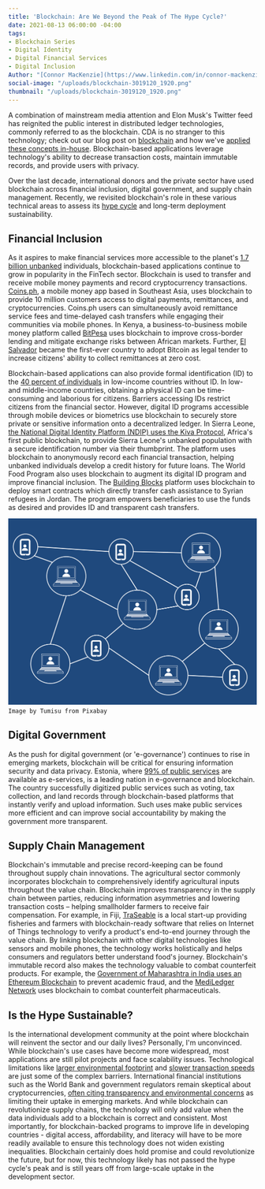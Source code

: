 ```yaml
---
title: 'Blockchain: Are We Beyond the Peak of The Hype Cycle?'
date: 2021-08-13 06:00:00 -04:00
tags:
- Blockchain Series
- Digital Identity
- Digital Financial Services
- Digital Inclusion
Author: "[Connor MacKenzie](https://www.linkedin.com/in/connor-mackenzie/)"
social-image: "/uploads/blockchain-3019120_1920.png"
thumbnail: "/uploads/blockchain-3019120_1920.png"
---
```


A combination of mainstream media attention and Elon Musk's Twitter feed has reignited the public interest in distributed ledger technologies, commonly referred to as the blockchain. CDA is no stranger to this technology; check out our blog post on [blockchain](https://dai-global-digital.com/blockchain-for-development-part-1-understanding-the-tech.html) and how we've [applied these concepts in-house](https://dai-global-digital.com/getting-past-the-blockchain-hype-cycle.html). Blockchain-based applications leverage technology's ability to decrease transaction costs, maintain immutable records, and provide users with privacy.

Over the last decade, international donors and the private sector have used blockchain across financial inclusion, digital government, and supply chain management. Recently, we revisited blockchain's role in these various technical areas to assess its [hype cycle](https://www.gartner.com/en/research/methodologies/gartner-hype-cycle) and long-term deployment sustainability.

<!--more-->

## Financial Inclusion

As it aspires to make financial services more accessible to the planet's [1.7 billion unbanked](https://globalfindex.worldbank.org/sites/globalfindex/files/chapters/2017%20Findex%20full%20report_chapter2.pdf) individuals, blockchain-based applications continue to grow in popularity in the FinTech sector. Blockchain is used to transfer and receive mobile money payments and record cryptocurrency transactions. [Coins.ph](https://coins.ph/), a mobile money app based in Southeast Asia, uses blockchain to provide 10 million customers access to digital payments, remittances, and cryptocurrencies. Coins.ph users can simultaneously avoid remittance service fees and time-delayed cash transfers while engaging their communities via mobile phones. In Kenya, a business-to-business mobile money platform called [BitPesa](https://www.coindesk.com/company/bitpesa) uses blockchain to improve cross-border lending and mitigate exchange risks between African markets. Further, [El Salvador](https://www.forbes.com/sites/lawrencewintermeyer/2021/08/05/could-developing-nations-follow-el-salvadors-move-to-bitcoin/?sh=11b42c528b70) became the first-ever country to adopt Bitcoin as legal tender to increase citizens' ability to collect remittances at zero cost.

Blockchain-based applications can also provide formal identification (ID) to the [40 percent of individuals](https://documents1.worldbank.org/curated/en/953621531854471275/Global-ID-Coverage-Barriers-and-Use-by-the-Numbers-Insights-from-the-ID4D-Findex-Survey.pdf) in low-income countries without ID. In low- and middle-income countries, obtaining a physical ID can be time-consuming and laborious for citizens. Barriers accessing IDs restrict citizens from the financial sector. However, digital ID programs accessible through mobile devices or biometrics use blockchain to securely store private or sensitive information onto a decentralized ledger. In Sierra Leone, [the National Digital Identity Platform (NDIP) uses the Kiva Protocol](https://www.kiva.org/blog/kivas-next-frontier-kiva-protocol), Africa's first public blockchain, to provide Sierra Leone's unbanked population with a secure identification number via their thumbprint. The platform uses blockchain to anonymously record each financial transaction, helping unbanked individuals develop a credit history for future loans. The World Food Program also uses blockchain to augment its digital ID program and improve financial inclusion. The [Building Blocks](https://innovation.wfp.org/project/building-blocks) platform uses blockchain to deploy smart contracts which directly transfer cash assistance to Syrian refugees in Jordan. The program empowers beneficiaries to use the funds as desired and provides ID and transparent cash transfers.

![blockchain-3019120_1920.png](/uploads/blockchain-3019120_1920.png)`Image by Tumisu from Pixabay`

## Digital Government

As the push for digital government (or 'e-governance') continues to rise in emerging markets, blockchain will be critical for ensuring information security and data privacy. Estonia, where [99% of public services](https://www.pwc.com/gx/en/services/legal/tech/assets/estonia-the-digital-republic-secured-by-blockchain.pdf) are available as e-services, is a leading nation in e-governance and blockchain. The country successfully digitized public services such as voting, tax collection, and land records through blockchain-based platforms that instantly verify and upload information. Such uses make public services more efficient and can improve social accountability by making the government more transparent.

## Supply Chain Management

Blockchain's immutable and precise record-keeping can be found throughout supply chain innovations. The agricultural sector commonly incorporates blockchain to comprehensively identify agricultural inputs throughout the value chain. Blockchain improves transparency in the supply chain between parties, reducing information asymmetries and lowering transaction costs – helping smallholder farmers to receive fair compensation. For example, in Fiji, [TraSeable](https://www.traseable.com/about/) is a local start-up providing fisheries and farmers with blockchain-ready software that relies on Internet of Things technology to verify a product's end-to-end journey through the value chain. By linking blockchain with other digital technologies like sensors and mobile phones, the technology works holistically and helps consumers and regulators better understand food's journey. Blockchain's immutable record also makes the technology valuable to combat counterfeit products. For example, the [Government of Maharashtra in India uses an Ethereum Blockchain](https://www.businessinsider.in/cryptocurrency/news/maharashtra-karnataka-and-telangana-plan-to-use-ethereum-in-their-fight-against-fake-degrees/articleshow/84823688.cms) to prevent academic fraud, and the [MediLedger Network](https://www.mediledger.com/) uses blockchain to combat counterfeit pharmaceuticals.

## Is the Hype Sustainable?

Is the international development community at the point where blockchain will reinvent the sector and our daily lives? Personally, I'm unconvinced. While blockchain's use cases have become more widespread, most applications are still pilot projects and face scalability issues. Technological limitations like [larger environmental footprint](https://www.nature.com/articles/s41467-021-22256-3) and [slower transaction speeds](https://towardsdatascience.com/the-blockchain-scalability-problem-the-race-for-visa-like-transaction-speed-5cce48f9d44) are just some of the complex barriers. International financial institutions such as the World Bank and government regulators remain skeptical about cryptocurrencies, [often citing transparency and environmental concerns](https://www.bbc.com/news/business-57507386) as limiting their uptake in emerging markets. And while blockchain can revolutionize supply chains, the technology will only add value when the data individuals add to a blockchain is correct and consistent. Most importantly, for blockchain-backed programs to improve life in developing countries - digital access, affordability, and literacy will have to be more readily available to ensure this technology does not widen existing inequalities. Blockchain certainly does hold promise and could revolutionize the future, but for now, this technology likely has not passed the hype cycle's peak and is still years off from large-scale uptake in the development sector.